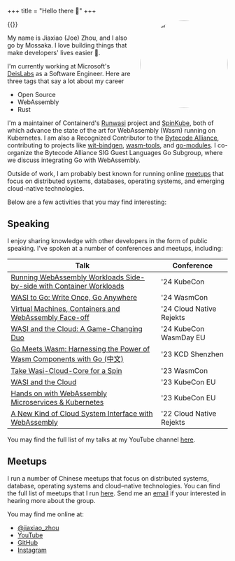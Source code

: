+++
title = "Hello there 👋"
+++

<!-- insert avatar to the right column and resize to 200px and inline with the above paragraph -->
{{<image src="/images/avatar.jpg" alt="avatar" position="right" style="border-radius: 50%; width: 200px; margin-left: 20px; margin-bottom: 20px; float: right;">}}

My name is Jiaxiao (Joe) Zhou, and I also go by Mossaka. I love building things that make developers' lives easier 💙.

I'm currently working at Microsoft's [DeisLabs] as a Software Engineer. Here are three tags that say a lot about my career

- Open Source
- WebAssembly
- Rust

I'm a maintainer of Containerd's [Runwasi] project and [SpinKube], both of which advance the state of the art for WebAssembly (Wasm) running on Kubernetes. I am also a Recognized Contributor to the [Bytecode Alliance], contributing to projects like [wit-bindgen], [wasm-tools], and [go-modules]. I co-organize the Bytecode Alliance SIG Guest Languages Go Subgroup, where we discuss integrating Go with WebAssembly.

Outside of work, I am probably best known for running online [meetups] that focus on distributed systems, databases, operating systems, and emerging cloud-native technologies.

Below are a few activities that you may find interesting:

## Speaking

I enjoy sharing knowledge with other developers in the form of public speaking. I've spoken at a number of conferences and meetups, including:

| Talk                                                                                               | Conference               |
|----------------------------------------------------------------------------------------------------|--------------------------|
| [Running WebAssembly Workloads Side-by-side with Container Workloads](https://youtu.be/Bq5aTYyRBH0?si=iZBZpCwrKC2pr6Mo) | '24 KubeCon              |
| [WASI to Go: Write Once, Go Anywhere](https://youtu.be/IM9Leoqc-xY?si=Z3oHmejr2thxkw9K)            | '24 WasmCon              |
| [Virtual Machines, Containers and WebAssembly Face-off](https://youtu.be/IwjGnxS-GaQ?si=RUCqCK7q9fi8W2jQ) | '24 Cloud Native Rejekts |
| [WASI and the Cloud: A Game-Changing Duo](https://youtu.be/vCwXSedT674?si=i6yMelBnUEVkkj3t)        | '24 KubeCon WasmDay EU   |
| [Go Meets Wasm: Harnessing the Power of Wasm Components with Go (中文)](https://youtu.be/Q7BIJX7gTGg?si=f5d_YQF28zZ4gsXI) | '23 KCD Shenzhen         |
| [Take Wasi-Cloud-Core for a Spin](https://youtu.be/W-ubCAMAJQc?si=Z1PaRhU18IMfOXns)                | '23 WasmCon              |
| [WASI and the Cloud](https://youtu.be/5WQRT62V_VU)                                                 | '23 KubeCon EU           |
| [Hands on with WebAssembly Microservices & Kubernetes](https://youtu.be/LdsyS2cedOw)               | '23 KubeCon EU           |
| [A New Kind of Cloud System Interface with WebAssembly](https://youtu.be/zEPeMN0ZlBM)              | '22 Cloud Native Rejekts |

You may find the full list of my talks at my YouTube channel [here](https://www.youtube.com/channel/UCKxo2eM8yW3cj42DaXx154Q).

## Meetups

I run a number of Chinese meetups that focus on distributed systems, database, operating systems and cloud–native technologies. You can find the full list of meetups that I run [here](https://github.com/splvm). Send me an [email](duibao55328@gmail.com) if your interested in hearing more about the group.


<!-- add social media links -->
You may find me online at:

- [@jiaxiao_zhou](https://twitter.com/jiaxiao_zhou)
- [YouTube](https://www.youtube.com/@MossakaLvZ)
- [GitHub](https://github.com/Mossaka)
- [Instagram](https://www.instagram.com/mossakaa/)

[DeisLabs]: (https://deislabs.io/)
[Runwasi]: (https://github.com/containerd/runwasi)
[SpinKube]: (https://www.spinkube.dev/)
[Bytecode Alliance]: (https://bytecodealliance.org/)
[wit-bindgen]: (https://github.com/bytecodealliance/wit-bindgen)
[wasm-tools]: (https://github.com/bytecodealliance/wasm-tools)
[go-modules]: (https://github.com/bytecodealliance/go-modules)
[meetups]: (https://github.com/splvm)
